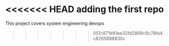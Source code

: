 <<<<<<< HEAD
 adding the first repo
=======
This project covers system engineering devops

>>>>>>> 051c871b91ee32fd2868c9c78fa4c8265688835c
